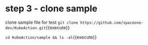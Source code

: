 # step 3 - clone sample

clone sample file for test
`git clone https://github.com/spaceone-dev/KubeAction.git`{{execute}}

`cd KubeAction/sample && ls -al`{{execute}}
